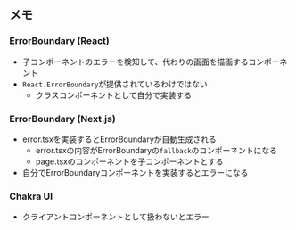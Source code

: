 ## メモ

### ErrorBoundary (React)
- 子コンポーネントのエラーを検知して、代わりの画面を描画するコンポーネント
- `React.ErrorBoundary`が提供されているわけではない
    - クラスコンポーネントとして自分で実装する

### ErrorBoundary (Next.js)
- error.tsxを実装するとErrorBoundaryが自動生成される
    - error.tsxの内容がErrorBoundaryの`fallback`のコンポーネントになる
    - page.tsxのコンポーネントを子コンポーネントとする
- 自分でErrorBoundaryコンポーネントを実装するとエラーになる

### Chakra UI
- クライアントコンポーネントとして扱わないとエラー